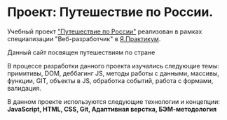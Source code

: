 # Проект: Путешествие по России.
Учебный проект ["Путешествие по России"](https://ibragim-ast.github.io/russian-travel/) реализован в рамках специализации "Веб-разработчик" в [Я.Практикум](https://practicum.yandex.ru/).

Данный сайт посвящен путешествиям по стране

В процессе разработки данного проекта изучались следующие темы: примитивы, DOM, деббагинг JS, методы работы с данными, массивы, функции, GIT, объекты в JS, обработка событий, работа с формами, валидация.

В данном проекте используются следующие технологии и концепции: **JavaScript, HTML, CSS, Git, Адаптивная верстка, БЭМ-методология**






